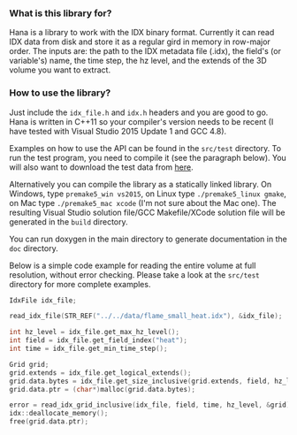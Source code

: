 ### What is this library for? ###
Hana is a library to work with the IDX binary format. Currently it can read IDX data from disk and store it as a regular gird in memory in row-major order. The inputs are: the path to the IDX metadata file (.idx), the field's (or variable's) name, the time step, the hz level, and the extends of the 3D volume you want to extract. 

### How to use the library? ###
Just include the `idx_file.h` and `idx.h` headers and you are good to go. Hana is written in C++11 so your compiler's version needs to be recent (I have tested with Visual Studio 2015 Update 1 and GCC 4.8).

Examples on how to use the API can be found in the `src/test` directory. To run the test program, you need to compile it (see the paragraph below). You will also want to download the test data from [here](https://www.dropbox.com/sh/8a9whtrbv7rj856/AAC2aSLKdC0V_nG3ieN6eobea?dl=0).

Alternatively you can compile the library as a statically linked library. On Windows, type `premake5_win vs2015`, on Linux type `./premake5_linux gmake`, on Mac type `./premake5_mac xcode` (I'm not sure about the Mac one). The resulting Visual Studio solution file/GCC Makefile/XCode solution file will be generated in the `build` directory.

You can run doxygen in the main directory to generate documentation in the `doc` directory.

Below is a simple code example for reading the entire volume at full resolution, without error checking. Please take a look at the `src/test` directory for more complete examples.

```c++
IdxFile idx_file;

read_idx_file(STR_REF("../../data/flame_small_heat.idx"), &idx_file);

int hz_level = idx_file.get_max_hz_level();
int field = idx_file.get_field_index("heat");
int time = idx_file.get_min_time_step();

Grid grid;
grid.extends = idx_file.get_logical_extends();
grid.data.bytes = idx_file.get_size_inclusive(grid.extends, field, hz_level);
grid.data.ptr = (char*)malloc(grid.data.bytes);

error = read_idx_grid_inclusive(idx_file, field, time, hz_level, &grid);
idx::deallocate_memory();
free(grid.data.ptr);
```